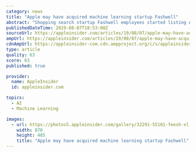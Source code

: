 ```yaml
---
category: news
title: "Apple may have acquired machine learning startup Fashwell"
abstract: "Shopping search startup Fashwell employees started listing Apple as an employer on their LinkedIn profiles, hinting that the company may have been purchased by the iPhone maker. Fashwell has ..."
publishedDateTime: 2019-08-07T18:53:00Z
sourceUrl: https://appleinsider.com/articles/19/08/07/apple-may-have-acquired-visual-search-startup-fashwell
ampUrl: https://appleinsider.com/articles/19/08/07/apple-may-have-acquired-visual-search-startup-fashwell/amp/
cdnAmpUrl: https://appleinsider-com.cdn.ampproject.org/c/s/appleinsider.com/articles/19/08/07/apple-may-have-acquired-visual-search-startup-fashwell/amp/
type: article
quality: 63
score: 63
published: true

provider:
  name: AppleInsider
  id: appleinsider.com

topics:
  - AI
  - Machine Learning

images:
  - url: https://photos5.appleinsider.com/gallery/32291-55101-feesh-xl.jpg
    width: 870
    height: 485
    title: "Apple may have acquired machine learning startup Fashwell"
---
```

